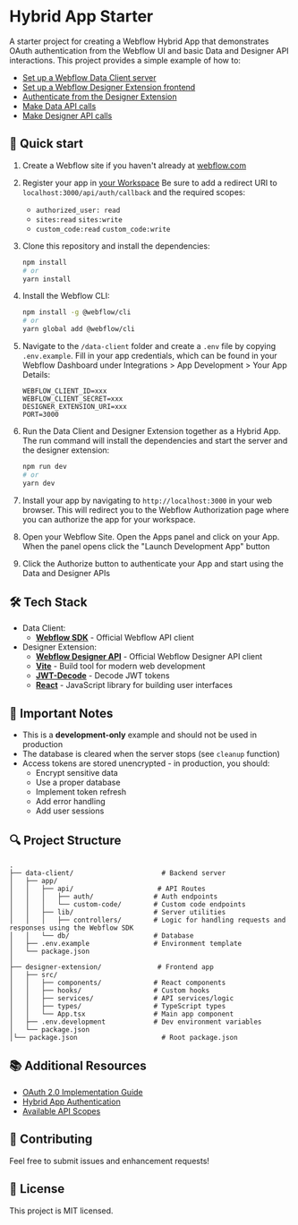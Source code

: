 # Hybrid App Starter

A starter project for creating a Webflow Hybrid App that demonstrates OAuth authentication from the Webflow UI and basic Data and Designer API interactions. This project provides a simple example of how to:

- [Set up a Webflow Data Client server](https://developers.webflow.com/v2.0.0/data/docs/getting-started-data-clients)
- [Set up a Webflow Designer Extension frontend](https://developers.webflow.com/v2.0.0/designer/docs/getting-started-designer-extensions)
- [Authenticate from the Designer Extension](https://developers.webflow.com/v2.0.0/data/docs/authenticating-users-with-id-tokens)
- [Make Data API calls](https://developers.webflow.com/designer/reference/introduction)
- [Make Designer API calls](https://developers.webflow.com/designer/reference/introduction)

## 🚀 Quick start

1. Create a Webflow site if you haven't already at [webflow.com](https://webflow.com)
2. Register your app in [your Workspace](https://developers.webflow.com/v2.0.0/data/docs/register-an-app) Be sure to add a redirect URI to `localhost:3000/api/auth/callback` and the required scopes:
   
   - `authorized_user: read`
   - `sites:read` `sites:write`
   - `custom_code:read` `custom_code:write`

3. Clone this repository and install the dependencies:

   ```bash
   npm install
   # or
   yarn install
   ```

4. Install the Webflow CLI:

   ```bash
   npm install -g @webflow/cli
   # or
   yarn global add @webflow/cli
   ```

5. Navigate to the `/data-client` folder and create a `.env` file by copying `.env.example`. Fill in your app credentials, which can be found in your Webflow Dashboard under Integrations > App Development > Your App Details:

   ```env
   WEBFLOW_CLIENT_ID=xxx
   WEBFLOW_CLIENT_SECRET=xxx
   DESIGNER_EXTENSION_URI=xxx
   PORT=3000
   ```

6. Run the Data Client and Designer Extension together as a Hybrid App. The run command will install the dependencies and start the server and the designer extension:

   ```bash
   npm run dev
   # or
   yarn dev
   ```

7. Install your app by navigating to `http://localhost:3000` in your web browser. This will redirect you to the Webflow Authorization page where you can authorize the app for your workspace.

8. Open your Webflow Site. Open the Apps panel and click on your App. When the panel opens click the "Launch Development App" button

9. Click the Authorize button to authenticate your App and start using the Data and Designer APIs

## 🛠️ Tech Stack

- Data Client:
  - **[Webflow SDK](https://github.com/webflow/js-webflow-api)** - Official Webflow API client
- Designer Extension:
  - **[Webflow Designer API](https://www.npmjs.com/package/@webflow/designer-extension-typings?activeTab=readme)** - Official Webflow Designer API client
  - **[Vite](https://vitejs.dev/)** - Build tool for modern web development
  - **[JWT-Decode](https://github.com/auth0/jwt-decode)** - Decode JWT tokens
  - **[React](https://reactjs.org/)** - JavaScript library for building user interfaces

## 📝 Important Notes

- This is a **development-only** example and should not be used in production
- The database is cleared when the server stops (see `cleanup` function)
- Access tokens are stored unencrypted - in production, you should:
  - Encrypt sensitive data
  - Use a proper database
  - Implement token refresh
  - Add error handling
  - Add user sessions

## 🔍 Project Structure

```
.
├── data-client/                      # Backend server
│   ├── app/
│   │   ├── api/                     # API Routes
│   │   │   ├── auth/               # Auth endpoints
│   │   │   └── custom-code/        # Custom code endpoints
│   │   ├── lib/                    # Server utilities
│   │   │   ├── controllers/        # Logic for handling requests and responses using the Webflow SDK
│   │   └── db/                     # Database
│   ├── .env.example                # Environment template
│   └── package.json
│
├── designer-extension/              # Frontend app
│   ├── src/
│   │   ├── components/             # React components
│   │   ├── hooks/                  # Custom hooks
│   │   ├── services/               # API services/logic
│   │   ├── types/                  # TypeScript types
│   │   └── App.tsx                 # Main app component
│   ├── .env.development            # Dev environment variables
│   └── package.json
│└── package.json                     # Root package.json
```

## 📚 Additional Resources

- [OAuth 2.0 Implementation Guide](https://developers.webflow.com/v2.0.0/data/docs/oauth)
- [Hybrid App Authentication](https://developers.webflow.com/v2.0.0/data/docs/authenticating-users-with-id-tokens)
- [Available API Scopes](https://developers.webflow.com/v2.0.0/data/reference/scopes)

## 🤝 Contributing

Feel free to submit issues and enhancement requests!

## 📄 License

This project is MIT licensed.
